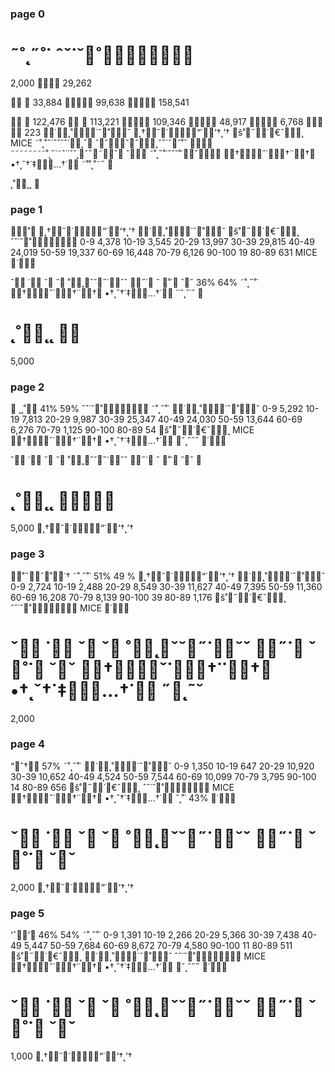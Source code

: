 ### page 0
˜˚˛˝˚˙
ˆˇ˙˘˚
=
2,000

29,262

33,884

99,638

158,541



122,476
		
113,221

109,346

48,917

6,768

223
˙˛˚˙ˇ˚˘
˛†˘˙“˙‘†˛’†
š˚˝˙€ˇ˛
MICE
˜˚˛˚˝˙ˆˇ˘ˆ˙˛ˇ
ˇˆˇˆ˛ˇ˝˙ˇˆ˚ˇ
˜˜˜˜˜˜˜˜˚˛˝˙˜ˆ˙˙ˇ˘˛ˇ˝˜ˇ
ˇ
˜˚˛˝˚˙ˆˇ˘˚˙ˇ
†ˇ˙†˙˙†
•†˛ˇ†˙‡…†˙
˜˚˚˛˚˜˝


˛˚˛˛
	

### page 1
˚
˛†˘˙“˙‘†˛’†
˙˛˚˙ˇ˚˘
š˚˝˙€ˇ˛
ˆˇ˙˘˚
 0-9
4,378
10-19
3,545
20-29
13,997
30-39
29,815
40-49
24,019
50-59
19,337
60-69
16,448
70-79
6,126
90-100
19
80-89
631
MICE
˙
ˇ˙
ˇ	ˇ˚˛ˇ˘˝˙˘ˇ
˝˙ˇ
˚˙˘ˇ
36%
64%
˜˚˛˝˚˙
†ˇ˙†˙˙†
•†˛ˇ†˙‡…†˙
˙˙ˆ˛ˇ˙˘


˛˚˛˛

=
5,000

### page 2

˛˛˚
41%
59%
ˆˇ˙˘˚
˜˚˛˝˚˙
˙˛˚˙ˇ˚˘
 0-9
5,292
10-19
7,813
20-29
9,987
30-39
25,347
40-49
24,030
50-59
13,644
60-69
6,276
70-79
1,125
90-100
80-89
54
š˚˝˙€ˇ˛
MICE
†ˇ˙†˙˙†
•†˛ˇ†˙‡…†˙
ˇ˛˘˝ˆ
˙
ˇ˙
ˇ	ˇ˚˛ˇ˘˝˙˘ˇ
˝˙ˇ
˚˙˘ˇ


˛˚˛˛

=
5,000
˛†˘˙“˙‘†˛’†

### page 3
˚˝ˇ˚˙†
˜˚˛˝˚˙
51%
49 %
˛†˘˙“˙‘†˛’†
˙˛˚˙ˇ˚˘
 0-9
2,724
10-19
2,488
20-29
8,549
30-39
11,627
40-49
7,395
50-59
11,360
60-69
16,208
70-79
8,139
90-100
39
80-89
1,176
š˚˝˙€ˇ˛
ˆˇ˙˘˚
MICE
˙
ˇ˙
ˇ	ˇ˚˛ˇ˘˝˙˘ˇ
˝˙ˇ
˚˙˘ˇ
†ˇ˙†˙˙†
•†˛ˇ†˙‡…†˙
˝˛˜˘
=
2,000

### page 4
“ˆ†
57%
˜˚˛˝˚˙
˙˛˚˙ˇ˚˘
 0-9
1,350
10-19
647
20-29
10,920
30-39
10,652
40-49
4,524
50-59
7,544
60-69
10,099
70-79
3,795
90-100
14
80-89
656
š˚˝˙€ˇ˛
ˆˇ˙˘˚
MICE
†ˇ˙†˙˙†
•†˛ˇ†˙‡…†˙
˘˛˚˙
43%
˙
ˇ˙
ˇ	ˇ˚˛ˇ˘˝˙˘ˇ
˝˙ˇ
˚˙˘ˇ
=
2,000
˛†˘˙“˙‘†˛’†

### page 5
‘ˆ’
46%
54%
˜˚˛˝˚˙
 0-9
1,391
10-19
2,266
20-29
5,366
30-39
7,438
40-49
5,447
50-59
7,684
60-69
8,672
70-79
4,580
90-100
11
80-89
511
š˚˝˙€ˇ˛
˙˛˚˙ˇ˚˘
ˆˇ˙˘˚
MICE
†ˇ˙†˙˙†
•†˛ˇ†˙‡…†˙
ˇ˛ˇ˝˝
˙
ˇ˙
ˇ	ˇ˚˛ˇ˘˝˙˘ˇ
˝˙ˇ
˚˙˘ˇ
=
1,000
˛†˘˙“˙‘†˛’†
